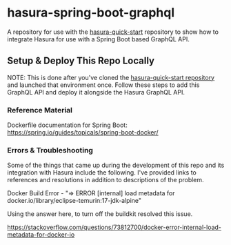 # hasura-spring-boot-graphql

A repository for use with the [hasura-quick-start](https://github.com/Adron/hasura-quick-start) repository to show how to integrate Hasura for use with a Spring Boot based GraphQL API.

## Setup & Deploy This Repo Locally

NOTE: This is done after you've cloned the [hasura-quick-start repository](https://github.com/Adron/hasura-quick-start) and launched that environment once. Follow these steps to add this GraphQL API and deploy it alongside the Hasura GraphQL API.

### Reference Material

Dockerfile documentation for Spring Boot: https://spring.io/guides/topicals/spring-boot-docker/

### Errors & Troubleshooting

Some of the things that came up during the development of this repo and its integration with Hasura include the following. I've provided links to references and resolutions in addition to descriptions of the problem.

Docker Build Error - "=> ERROR [internal] load metadata for docker.io/library/eclipse-temurin:17-jdk-alpine"

Using the answer here, to turn off the buildkit resolved this issue.

https://stackoverflow.com/questions/73812700/docker-error-internal-load-metadata-for-docker-io

